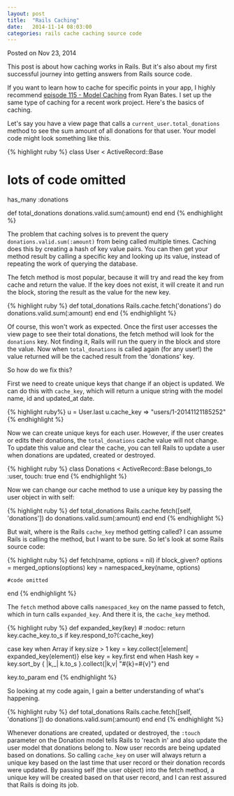 ```yaml
---
layout: post
title:  "Rails Caching"
date:   2014-11-14 08:03:00
categories: rails cache caching source code
---
```

<div class=”postmetadata”>
  Posted on <span class=”updated”>Nov 23, 2014</span>
</div>

This post is about how caching works in Rails. But it's also about my first successful journey into getting answers from Rails source code.

If you want to learn how to cache for specific points in your app, I highly recommend [episode 115 - Model Caching][Ryan Bates] from Ryan Bates. I set up the same type of caching for a recent work project. Here's the basics of caching.

Let's say you have a view page that calls a `current_user.total_donations` method to see the sum amount of all donations for that user. Your model code might look something like this.

{% highlight ruby %}
class User < ActiveRecord::Base
  # lots of code omitted
  has_many :donations

  def total_donations
    donations.valid.sum(:amount)
  end
end
{% endhighlight %}

The problem that caching solves is to prevent the query `donations.valid.sum(:amount)` from being called multiple times. Caching does this by creating a hash of key value pairs. You can then get your method result by calling a specific key and looking up its value, instead of repeating the work of querying the database.

The fetch method is most popular, because it will try and read the key from cache and return the value. If the key does not exist, it will create it and run the block, storing the result as the value for the new key.

{% highlight ruby %}
def total_donations
  Rails.cache.fetch('donations') do
    donations.valid.sum(:amount)
  end
end
{% endhighlight %}

Of course, this won't work as expected. Once the first user accesses the view page to see their total donations, the fetch method will look for the `donations` key. Not finding it, Rails will run the query in the block and store the value. Now when `total_donations` is called again (for any user!) the value returned will be the cached result from the 'donations' key.

So how do we fix this?

First we need to create unique keys that change if an object is updated. We can do this with `cache_key`, which will return a unique string with the model name, id and updated_at date.

{% highlight ruby%}
u = User.last
u.cache_key
=> "users/1-20141121185252"
{% endhighlight %}

Now we can create unique keys for each user. However, if the user creates or edits their donations, the `total_donations` cache value will not change. To update this value and clear the cache, you can tell Rails to update a user when donations are updated, created or destroyed.

{% highlight ruby %}
class Donations < ActiveRecord::Base
  belongs_to :user, touch: true
end
{% endhighlight %}

Now we can change our cache method to use a unique key by passing the user object in with self:

{% highlight ruby %}
def total_donations
  Rails.cache.fetch([self, 'donations']) do
    donations.valid.sum(:amount)
  end
end
{% endhighlight %}

But wait, where is the Rails `cache_key` method getting called? I can assume Rails is calling the method, but I want to be sure. So let's look at some Rails source code:

{% highlight ruby %}
def fetch(name, options = nil)
  if block_given?
    options = merged_options(options)
    key = namespaced_key(name, options)

    #code omitted
end
{% endhighlight %}

The `fetch` method above calls `namespaced_key` on the name passed to fetch, which in turn calls `expanded_key`. And there it is, the `cache_key` method.

{% highlight ruby %}
def expanded_key(key) # :nodoc:
  return key.cache_key.to_s if key.respond_to?(:cache_key)

  case key
  when Array
    if key.size > 1
      key = key.collect{|element| expanded_key(element)}
    else
      key = key.first
    end
  when Hash
    key = key.sort_by { |k,_| k.to_s }.collect{|k,v| "#{k}=#{v}"}
  end

  key.to_param
end
{% endhighlight %}

So looking at my code again, I gain a better understanding of what's happening.

{% highlight ruby %}
def total_donations
  Rails.cache.fetch([self, 'donations']) do
    donations.valid.sum(:amount)
  end
end
{% endhighlight %}

Whenever donations are created, updated or destroyed, the `:touch` parameter on the Donation model tells Rails to 'reach in' and also update the user model that donations belong to. Now user records are being updated based on donations. So calling `cache_key` on user will always return a unique key based on the last time that user record or their donation records were updated. By passing self (the user object) into the fetch method, a unique key will be created based on that user record, and I can rest assured that Rails is doing its job.


[Ryan Bates]: http://railscasts.com/episodes/115-model-caching-revised
